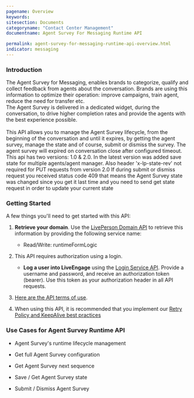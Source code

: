 ```yaml
---
pagename: Overview
keywords:
sitesection: Documents
categoryname: "Contact Center Management"
documentname: Agent Survey For Messaging Runtime API 

permalink: agent-survey-for-messaging-runtime-api-overview.html
indicator: messaging
---
```

### Introduction

The Agent Survey for Messaging, enables brands to categorize, qualify and collect feedback from agents about the conversation. Brands are using this information to optimize their operation: improve campaigns, train agent, reduce the need for transfer etc. <br> 
The Agent Survey is delivered in a dedicated widget, during the conversation, to drive higher completion rates and provide the agents with the best experience possible.<br>
<br>
This API allows you to manage the Agent Survey lifecycle, from the beginning of the conversation and until it expires, by getting the agent survey, manage the state and of course, submit or dismiss the survey.
The agent survey will expired on conversation close after configured timeout.
This api has two versions: 1.0 & 2.0. In the latest version was added  save state for multiple agents/agent manager. Also header 'x-lp-state-rev' not required for PUT requests from version 2.0
If during submit or dismiss request you received status code 409 that means the Agent Survey state was changed since you get it last time and you need to send get state request in order to update your current state 

### Getting Started

A few things you'll need to get started with this API:

1. **Retrieve your domain**. Use the [LivePerson Domain API](agent-domain-domain-api.html) to retrieve this information by providing the following service name:

	* Read/Write: runtimeFormLogic

2. This API requires authorization using a login.

	* **Log a user into LiveEngage** using the [Login Service API](login-getting-started.html). Provide a username and password, and receive an authorization token (bearer). Use this token as your authorization header in all API requests.

3. [Here are the API terms of use](https://www.liveperson.com/policies/apitou).

4. When using this API, it is recommended that you implement our [Retry Policy and KeepAlive best practices](guides-retry-policy.html)

### Use Cases for Agent Survey Runtime API

* Agent Survey's runtime lifecycle management

* Get full Agent Survey configuration

* Get Agent Survey next sequence

* Save / Get Agent Survey state

* Submit / Dismiss Agent Survey